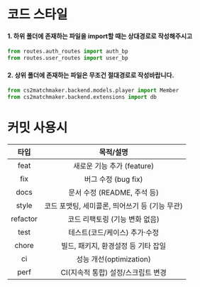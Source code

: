 # 코드 스타일
#### 1. 하위 폴더에 존재하는 파일을 import할 때는 상대경로로 작성해주시고
```python
from routes.auth_routes import auth_bp
from routes.user_routes import user_bp
```
#### 2. 상위 폴더에 존재하는 파일은 무조건 절대경로로 작성바랍니다.
```python
from cs2matchmaker.backend.models.player import Member
from cs2matchmaker.backend.extensions import db
```
# 커밋 사용시
|    타입    |            목적/설명             |
|:--------:|:----------------------------:|
|   feat   |        새로운 기능 추가 (feature)   |
|   fix    |       버그 수정 (bug fix)        |
|   docs   |     문서 수정 (README, 주석 등)     |
|  style   | 코드 포맷팅, 세미콜론, 띄어쓰기 등 (기능 무관) |
| refactor |      코드 리팩토링 (기능 변화 없음)      |
|   test   |      테스트(코드/케이스) 추가·수정       |
|  chore   |    빌드, 패키지, 환경설정 등 기타 잡일     |
|    ci    |     성능 개선(optimization)      |
|   perf   |    CI(지속적 통합) 설정/스크립트 변경     |

